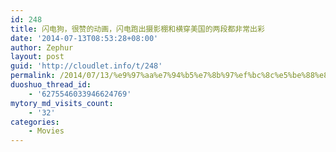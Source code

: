 ```yaml
---
id: 248
title: 闪电狗，很赞的动画，闪电跑出摄影棚和横穿美国的两段都非常出彩
date: '2014-07-13T08:53:28+08:00'
author: Zephur
layout: post
guid: 'http://cloudlet.info/t/248'
permalink: /2014/07/13/%e9%97%aa%e7%94%b5%e7%8b%97%ef%bc%8c%e5%be%88%e8%b5%9e%e7%9a%84%e5%8a%a8%e7%94%bb%ef%bc%8c%e9%97%aa%e7%94%b5%e8%b7%91%e5%87%ba%e6%91%84%e5%bd%b1%e6%a3%9a%e5%92%8c%e6%a8%aa%e7%a9%bf%e7%be%8e%e5%9b%bd/
duoshuo_thread_id:
    - '6275546033946624769'
mytory_md_visits_count:
    - '32'
categories:
    - Movies
---
```


